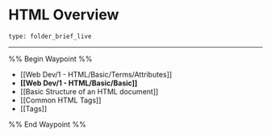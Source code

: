# HTML Overview
 
```ccard
type: folder_brief_live
```
 
---

%% Begin Waypoint %%
- [[Web Dev/1 - HTML/Basic/Terms/Attributes]]
- **[[Web Dev/1 - HTML/Basic/Basic]]**
- [[Basic Structure of an HTML document]]
- [[Common HTML Tags]]
- [[Tags]]

%% End Waypoint %%